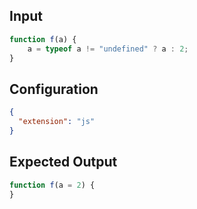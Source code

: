
## Input
```javascript input
function f(a) {
    a = typeof a != "undefined" ? a : 2;
}
```

## Configuration
```json configuration
{
  "extension": "js"
}
```

## Expected Output
```javascript expected output
function f(a = 2) {
}
```